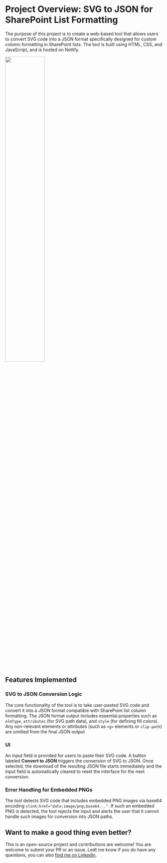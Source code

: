 # Project Overview: SVG to JSON for SharePoint List Formatting

The purpose of this project is to create a web-based tool that allows users to convert SVG code into a JSON format specifically designed for custom column formatting in SharePoint lists. The tool is built using HTML, CSS, and JavaScript, and is hosted on Netlify.

[<img src="https://i.ytimg.com/vi/Hc79sDi3f0U/maxresdefault.jpg" width="50%">](https://www.youtube.com/watch?v=Hc79sDi3f0U "Now in Android: 55")

## Features Implemented

### SVG to JSON Conversion Logic

The core functionality of the tool is to take user-pasted SVG code and convert it into a JSON format compatible with SharePoint list column formatting. The JSON format output includes essential properties such as `elmType`, `attributes` (for SVG path data), and `style` (for defining fill colors). Any non-relevant elements or attributes (such as `<g>` elements or `clip-path`) are omitted from the final JSON output

### UI

An input field is provided for users to paste their SVG code. A button labeled **Convert to JSON** triggers the conversion of SVG to JSON. Once selected, the download of the resulting JSON file starts immediately and the input field is automatically cleared to reset the interface for the next conversion.

### Error Handling for Embedded PNGs

The tool detects SVG code that includes embedded PNG images via base64 encoding `xlink:href="data:image/png;base64..."`. If such an embedded PNG is detected, the tool rejects the input and alerts the user that it cannot handle such images for conversion into JSON paths.

## Want to make a good thing even better?

This is an open-source project and contributions are welcome! You are welcome to submit your PR or an issue. Ledt me know if you do have any questions, you can also [find me on LinkedIn](https://linkedin.com/in/luisefreese).
